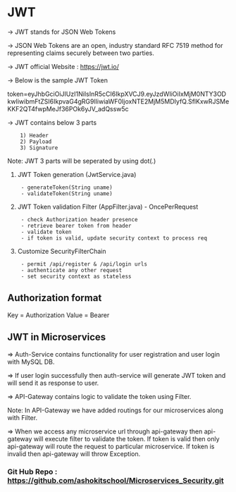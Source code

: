 # JWT

-> JWT stands for JSON Web Tokens

-> JSON Web Tokens are an open, industry standard RFC 7519 method for representing claims securely between two parties.

-> JWT official Website : https://jwt.io/

-> Below is the sample JWT Token

token=eyJhbGciOiJIUzI1NiIsInR5cCI6IkpXVCJ9.eyJzdWIiOiIxMjM0NTY3ODkwIiwibmFtZSI6IkpvaG4gRG9lIiwiaWF0IjoxNTE2MjM5MDIyfQ.SflKxwRJSMeKKF2QT4fwpMeJf36POk6yJV_adQssw5c

-> JWT contains below 3 parts

		1) Header
		2) Payload
		3) Signature

Note: JWT 3 parts will be seperated by using dot(.)




1) JWT Token generation (JwtService.java)

		- generateToken(String uname)
		- validateToken(String uname)

2) JWT Token validation Filter (AppFilter.java) - OncePerRequest
	
		- check Authorization header presence
		- retrieve bearer token from header
		- validate token
		- if token is valid, update security context to process req

3) Customize SecurityFilterChain

		- permit /api/register & /api/login urls
		- authenticate any other request
		- set security context as stateless

## Authorization format
Key = Authorization
Value = Bearer <token>

## JWT in Microservices

=> Auth-Service contains functionality for user registration and user login with MySQL DB. 

=> If user login successfully then auth-service will generate JWT token and will send it as response to user.

=> API-Gateway contains logic to validate the token using Filter.

Note: In API-Gateway we have added routings for our microservices along with Filter.

=> When we access any microservice url through api-gateway then api-gateway will execute filter to validate the token. If token is valid then only api-gateway will route the request to particular microservice. If token is invalid then api-gateway will throw Exception.

### Git Hub Repo : https://github.com/ashokitschool/Microservices_Security.git

